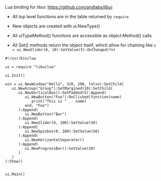 
Lua binding for libui: https://github.com/andlabs/libui


- All top level functions are in the table returned by `require`

- New objects are created with ui.NewType()

- All uiTypeMethod() functions are accessible as object:Method() calls

- All Set() methods return the object itself, which allow for chaining like 
  `s = ui.NewSlider(0, 10):SetValue(5):OnChanged(fn)`

````
#!/usr/bin/lua

ui = require "libuilua"

ui.Init()

win = ui.NewWindow("Hello", 320, 200, false):SetChild(
   ui.NewGroup("Group"):SetMargined(10):SetChild(
      ui.NewVerticalBox():SetPadded(5):Append(
         ui.NewButton("Foo"):OnClicked(function(name)
            print("This is " .. name)
         end, "Foo")
      ):Append(
         ui.NewButton("Bar")
      ):Append(
         ui.NewSlider(0, 100):SetValue(50)
      ):Append(
         ui.NewSpinbox(0, 100):SetValue(50)
      ):Append(
         ui.NewHorizontalSeparator()
      ):Append(
         ui.NewProgressBar():SetValue(10)
      )
   )
):Show()


ui.Main()

````
